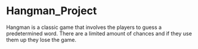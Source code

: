 # Hangman_Project
 Hangman is a classic game that involves the players to guess a predetermined word. There are a limited amount of chances and if they use them up they lose the game.
